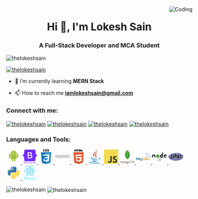 <img align="right" alt="Coding" src="https://www.youtube.com/redirect?event=video_description&redir_token=QUFFLUhqbHpITlA3SlFvQktlWE9uWUJjTGNuMWNPU3hqd3xBQ3Jtc0trdnFBM2pCdXJaZDJlTU5Dc1lXQ1VSSVgzSnJDaG9uV3p1MzNLRTB5UzhLSWQtdDRwbm9YRDlLc1ZoejZmSmlWQWFBZ3lHb0xHQ0t4c1NDcW9YUTFabVF4bk9UWGdXZEU2TmFUVHNheDAtSUZHRzhlNA&q=https%3A%2F%2Fuser-images.githubusercontent.com%2F55389276%2F140866485-8fb1c876-9a8f-4d6a-98dc-08c4981eaf70.gif&v=HD4cnRuSGN0"/>
<h1 align="center">Hi 👋, I'm Lokesh Sain</h1>
<h3 align="center">A Full-Stack Developer and MCA Student</h3>

<p align="left"> <img src="https://komarev.com/ghpvc/?username=thelokeshsain&label=Profile%20views&color=0e75b6&style=flat" alt="thelokeshsain" /> </p>

<p align="left"> <a href="https://twitter.com/thelokeshsain" target="blank"><img src="https://img.shields.io/twitter/follow/thelokeshsain?logo=twitter&style=for-the-badge" alt="thelokeshsain" /></a> </p>

- 🌱 I’m currently learning **MERN Stack**

- 📫 How to reach me **iamlokeshsain@gmail.com**

<h3 align="left">Connect with me:</h3>
<p align="left">
<a href="https://twitter.com/thelokeshsain" target="blank"><img align="center" src="https://raw.githubusercontent.com/rahuldkjain/github-profile-readme-generator/master/src/images/icons/Social/twitter.svg" alt="thelokeshsain" height="30" width="40" /></a>
<a href="https://linkedin.com/in/thelokeshsain" target="blank"><img align="center" src="https://raw.githubusercontent.com/rahuldkjain/github-profile-readme-generator/master/src/images/icons/Social/linked-in-alt.svg" alt="thelokeshsain" height="30" width="40" /></a>
<a href="https://instagram.com/thelokeshsain" target="blank"><img align="center" src="https://raw.githubusercontent.com/rahuldkjain/github-profile-readme-generator/master/src/images/icons/Social/instagram.svg" alt="thelokeshsain" height="30" width="40" /></a>
<a href="https://www.leetcode.com/thelokeshsain" target="blank"><img align="center" src="https://raw.githubusercontent.com/rahuldkjain/github-profile-readme-generator/master/src/images/icons/Social/leet-code.svg" alt="thelokeshsain" height="30" width="40" /></a>
</p>

<h3 align="left">Languages and Tools:</h3>
<p align="left"> <a href="https://developer.android.com" target="_blank" rel="noreferrer"> <img src="https://raw.githubusercontent.com/devicons/devicon/master/icons/android/android-original-wordmark.svg" alt="android" width="40" height="40"/> </a> <a href="https://getbootstrap.com" target="_blank" rel="noreferrer"> <img src="https://raw.githubusercontent.com/devicons/devicon/master/icons/bootstrap/bootstrap-plain-wordmark.svg" alt="bootstrap" width="40" height="40"/> </a> <a href="https://www.w3schools.com/css/" target="_blank" rel="noreferrer"> <img src="https://raw.githubusercontent.com/devicons/devicon/master/icons/css3/css3-original-wordmark.svg" alt="css3" width="40" height="40"/> </a> <a href="https://expressjs.com" target="_blank" rel="noreferrer"> <img src="https://raw.githubusercontent.com/devicons/devicon/master/icons/express/express-original-wordmark.svg" alt="express" width="40" height="40"/> </a> <a href="https://www.w3.org/html/" target="_blank" rel="noreferrer"> <img src="https://raw.githubusercontent.com/devicons/devicon/master/icons/html5/html5-original-wordmark.svg" alt="html5" width="40" height="40"/> </a> <a href="https://www.java.com" target="_blank" rel="noreferrer"> <img src="https://raw.githubusercontent.com/devicons/devicon/master/icons/java/java-original.svg" alt="java" width="40" height="40"/> </a> <a href="https://developer.mozilla.org/en-US/docs/Web/JavaScript" target="_blank" rel="noreferrer"> <img src="https://raw.githubusercontent.com/devicons/devicon/master/icons/javascript/javascript-original.svg" alt="javascript" width="40" height="40"/> </a> <a href="https://www.mongodb.com/" target="_blank" rel="noreferrer"> <img src="https://raw.githubusercontent.com/devicons/devicon/master/icons/mongodb/mongodb-original-wordmark.svg" alt="mongodb" width="40" height="40"/> </a> <a href="https://www.mysql.com/" target="_blank" rel="noreferrer"> <img src="https://raw.githubusercontent.com/devicons/devicon/master/icons/mysql/mysql-original-wordmark.svg" alt="mysql" width="40" height="40"/> </a> <a href="https://nodejs.org" target="_blank" rel="noreferrer"> <img src="https://raw.githubusercontent.com/devicons/devicon/master/icons/nodejs/nodejs-original-wordmark.svg" alt="nodejs" width="40" height="40"/> </a> <a href="https://www.php.net" target="_blank" rel="noreferrer"> <img src="https://raw.githubusercontent.com/devicons/devicon/master/icons/php/php-original.svg" alt="php" width="40" height="40"/> </a> <a href="https://www.python.org" target="_blank" rel="noreferrer"> <img src="https://raw.githubusercontent.com/devicons/devicon/master/icons/python/python-original.svg" alt="python" width="40" height="40"/> </a> <a href="https://reactjs.org/" target="_blank" rel="noreferrer"> <img src="https://raw.githubusercontent.com/devicons/devicon/master/icons/react/react-original-wordmark.svg" alt="react" width="40" height="40"/> </a> </p>

<p><img align="left" src="https://github-readme-stats.vercel.app/api/top-langs?username=thelokeshsain&show_icons=true&locale=en&layout=compact" alt="thelokeshsain" /></p>

<p>&nbsp;<img align="center" src="https://github-readme-stats.vercel.app/api?username=thelokeshsain&show_icons=true&locale=en" alt="thelokeshsain" /></p>
